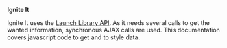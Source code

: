 **Ignite It**

Ignite It uses the [Launch Library API](https://launchlibrary.net/).
As it needs several calls to get the wanted information, synchronous AJAX calls are used.
This documentation covers javascript code to get and to style data.